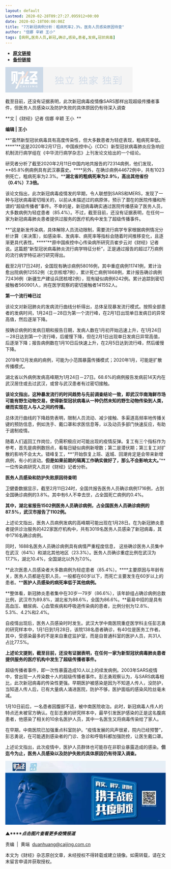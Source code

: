 ```yaml
---
layout: default
Lastmod: 2020-02-28T09:27:27.095912+00:00
date: 2020-02-18T00:00:00Z
title: "7万新冠病例分析：粗病死率2.3%，医务人员感染原因待查"
author: "信娜 辛颖 王小"
tags: [病例,医务人员,新冠,确诊,感染,患者,发病,冠状病毒]
---
```


* [**原文链接**](http://mp.weixin.qq.com/s?__biz=MjM5NDU5NTM4MQ==&mid=2653354309&idx=5&sn=ff3c8ed7df6c9a3ac69efbb4945c6835&chksm=bd570e1f8a208709c0329bc5d6924eabe588d72dacdf293fd2a800cd1b113a539fe89e51050e#rd)
* [**备份链接**](http://archive.today/eiSCf)


![](/images/post/77e6cfb5c7ef66e00d9bd04f74961594.jpg)

截至目前，还没有证据表明，此次新冠病毒疫情像SARS那样出现超级传播者事件，但医务人员感染以及防护失败的具体原因仍有待深入调查

**文 |《财经》记者 信娜 辛颖 王小  **  

**编辑 | 王小**

**“虽然新型冠状病毒具有高度传染性，但大多数患者为轻症表现，粗病死率低。****”**这是2020年2月17日，中国疾控中心（CDC）新型冠状病毒肺炎应急响应机制流行病学组在《中华流行病学杂志》上刊发论文给出的一个结论。

研究者分析了截至2020年2月11日中国内地共报告的72314病例，他们发现，**85.8%例病例具有武汉暴露史。****另外，在确诊病例44672例中，共有1023例死亡，粗病死率为2.3%。****湖北省的粗病死率为2.9%，高出其他省份（0.4%）7.3倍。**

该论文指出，此次新冠病毒疫情发的早期，令人联想到SARS和MERS，发现了一种与冠状病毒密切相关的，以前从未描述过的病原体，预示了潜在的医院传播和所谓的“超级传播者”事件。不幸的是，新冠病毒确实通过医院传播感染了医务人员，大多数病例为轻症患者（85.4%）。不过，截至目前，还没有证据表明，在任何一家为新冠病毒肺炎患者提供过服务的医疗机构中发生了超级传播事件。

**“这是新发传染病，具体解除人员流动限制，需要流行病学专家根据病例情况分析计算（来决策），如感染率、发病率、病死率等指标会随着时间推移变化，且逐渐更具代表性。****”**原中国疾控中心传染病所研究员崔步云对《财经》记者说。这篇题“新型冠状病毒肺炎流行病学特征分析”，正是通过报告的超过7万病例的流行病学特征进行研究得出。

截至2月17日24时，全国现有确诊病例58016例，其中重症病例11741例，累计治愈出院病例12552例（北京核增7例），累计死亡病例1868例，累计报告确诊病例72436例（新疆生产建设兵团核增2例），现有疑似病例6242例。累计追踪到密切接触者560901人，尚在医学观察的密切接触者141552人。

**第一个流行峰已过**

该论文对新冠肺炎的发病流行曲线分析得出，总体呈现暴发流行模式。按照全部患者的发病时间，1月24日－28日为第一个流行峰，在2月1日出现单日发病日的异常高值，然后逐渐下降。

按确诊病例的发病日期和报告日期，发病人数在1月初开始迅速上升，在1月24日－28日达到第一个流行峰，后缓慢下降，但在2月1日出现单日发病日异常高值，后逐渐下降；报告病例数在1月10日后快速上升，在2月5日达到流行峰，然后缓慢下降。

2019年12月发病的病例，可能为小范围暴露传播模式；2020年1月，可能是扩散传播模式。

湖北省以外病例发病高峰期为1月24日－27日。68.6%的病例报告发病前14天内在武汉居住或去过武汉，或曾与武汉患者有过密切接触。

**该论文指出，这种暴发流行的时间趋势与先前调查结论一致，即武汉华南海鲜市场可能有野生动物交易，使得新型冠状病毒从一种仍然未知的野生动物传染到人类，继而实现在人与人之间的传播。**

总体流行曲线的下降趋势表明，限制人员流动、减少接触、多渠道高频率地传播关键的预防信息，例如洗手、戴口罩和求医信息等，以及动员多部门快速反应，有助于遏制疫情。

随着人们返回工作岗位，仍需积极应对可能出现的疫情反弹。复工有三个指标作为参考，首先是病例数拐点，看每日疑似病例新增数；第二是潜伏期；第三复工对扩散的影响不会太大。错峰复工，**“开始恢复上班、返城、回潮肯定是会带来新增病例，有小的波动。****但是如果前期的隔离工作确实做好了，那么不会影响太大。****”**一位传染病研究人员对《财经》记者分析。

**医务人员感染和防护失败原因待查明**

卫健委数据显示，截至2月11日24时，全国共报告医务人员确诊病例1716例，占到全国确诊病例的3.8%。其中有6人不幸去世，占全国死亡病例的0.4%。

**其中，湖北省报告1502例医务人员确诊病例，占全国医务人员确诊病例的87.5%，武汉市报告了1102例。**

上述论文指出，医务人员病例发病的高峰期可能出现在1月28日。在为新冠肺炎患者提供诊治服务的422家医疗机构中，共有3019名医务人员感染了新冠病毒，其中1716名确诊病例。

同时，1688名医务人员确诊病例具有病情严重程度信息， 这些确诊医务人员集中在武汉（64%）和湖北其他地区（23.3%）。医务人员确诊重症比例在武汉为17.7%，湖北10.4%，全国湖北以外为7.0%。

**此次医患人员感染者大多数病例为轻症患者（85.4%）。****主要原因与年龄有关，医务人员都是在职人员，一般都在60岁以下，而死亡主要发生在60岁以上的患者。****医护人员感染的病死率低于其他病例。**

**整体看，新冠肺炎患者集中在30岁—79岁（86.6%），该年龄组占确诊病例总数比例，武汉市为89.8%，湖北省为88.6%，全国为86.6%。**最易中招的是具有高血压、糖尿病、心血管疾病和呼吸道传染病的患者，比例分别为12.8%、5.3%、4.2%和2.4%。

自疫情出现后，医务人员感染时时发生。武汉大学中南医院重症医学科主任彭志勇的研究样本中，1月1日到1月28日，该院138名患者确诊，有40位是医务工作者。其中，受感染最多的不是来自重症监护室，而是自普通科室的医护人员，共31人占比77.5%。

**上述论文提到，截至目前，还没有证据表明，在任何一家为新型冠状病毒肺炎患者提供服务的医疗机构中发生了超级传播者事件。**

超级传播者事件，即一次性暴露造成10人以上的续发病例。2003年SARS疫情中，曾出现一人传染数十人的超级传播者事件。彭志勇观察认为，与SARS病毒相比，此次新冠病毒的传染性更强。早期医护被感染是因为不知道人传人，没防护，当知道人传人后，已有大量病人涌进医院，防护不够，医护面临的感染风险丝毫未减。

1月10日前后，一名患者因腹部不适，被中南医院收治。此时，新冠病毒人传人的特点还未被官方确认。在彭志勇的研究样本中，最早引发医护感染的正是这名腹病患者，他感染了相关的10余名医护人员，其中一名医生又将病毒传染给了家人。

在早期，中南医院已加强重点科室防护。“疫情发展的风声很紧，院内已经预警”，彭志勇说，在可能遇到感染者的门诊、急诊和呼吸科都加强防控，让医生戴口罩。

上述论文指出，此次疫情中，医护人员群体也可能存在非职业暴露造成的感染。**但迄今为止，医务人员感染以及防护失败的具体原因仍有待深入调查。**

[![](/images/post/4d24a5670c9a87791ea8b757d030c0d3.jpg)](https://mp.weixin.qq.com/mp/homepage?__biz=MjM5NDU5NTM4MQ==&hid=29&sn=21c0f34c737748fe3b2c372bb40ae622)

**▲****_点击图片查看更多疫情报道_**

  

  

责编  |  黄端  duanhuang@caijing.com.cn

本文为《财经》杂志原创文章，未经授权不得转载或建立镜像。如需转载，请在文末留言申请并获取授权。

